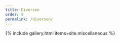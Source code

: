 ```yaml
---
title: Diversen
order: 5
permalink: /diversen/
---
```


{% include gallery.html items=site.miscellaneous %}
